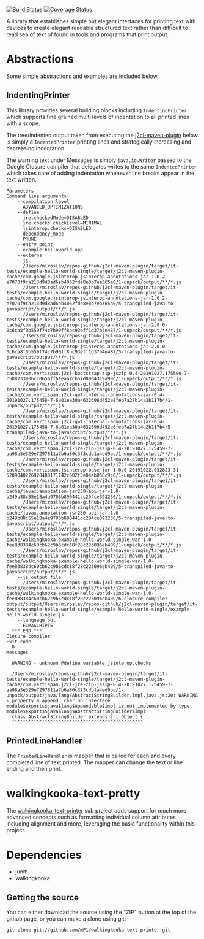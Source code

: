 [![Build Status](https://travis-ci.com/mP1/walkingkooka-text-printer.svg?branch=master)](https://travis-ci.com/mP1/walkingkooka-text-printer.svg?branch=master)
[![Coverage Status](https://coveralls.io/repos/github/mP1/walkingkooka-text-printer/badge.svg?branch=master)](https://coveralls.io/github/mP1/walkingkooka-text-printer?branch=master)

A library that establishes simple but elegant interfaces for printing text with devices to create elegant readable
structured text rather than difficult to read sea of text of found in tools and programs that print output.

# Abstractions
Some simple abstractions and examples are included below.



## IndentingPrinter
This library provides several building blocks including `IndentingPrinter` which supports fine grained multi levels of 
indentation to all printed lines with a scope. 

The tree/indented output taken from executing the [j2cl-maven-plugin](https://github.com/mP1/j2cl-maven-plugin) below is
 simply a `IndentedPrinter` printing lines and strategically increasing and decreasing indentation.
  
The warning text under Messages is simply `java.io.Writer` passed to the Google Closure compiler that delegates writes
to the same `IndentedPrinter` which takes care of adding indentation whenever line breaks appear in the text written.

```text
Parameters
Command line arguments
    --compilation_level
      ADVANCED_OPTIMIZATIONS
    --define
      jre.checkedMode=DISABLED
      jre.checks.checkLevel=MINIMAL
      jsinterop.checks=DISABLED
    --dependency_mode
      PRUNE
    --entry_point
      example.helloworld.app
    --externs
    --js
      /Users/miroslav/repos-github/j2cl-maven-plugin/target/it-tests/example-hello-world-single/target/j2cl-maven-plugin-cache/com.google.jsinterop-jsinterop-annotations-jar-1.0.2-e7070f9ca213d9d8ad6eb4062fde8e0b7ea365a0/1-unpack/output/**/*.js
      /Users/miroslav/repos-github/j2cl-maven-plugin/target/it-tests/example-hello-world-single/target/j2cl-maven-plugin-cache/com.google.jsinterop-jsinterop-annotations-jar-1.0.2-e7070f9ca213d9d8ad6eb4062fde8e0b7ea365a0/5-transpiled-java-to-javascript/output/**/*.js
      /Users/miroslav/repos-github/j2cl-maven-plugin/target/it-tests/example-hello-world-single/target/j2cl-maven-plugin-cache/com.google.jsinterop-jsinterop-annotations-jar-2.0.0-0c6ca8f0b559f74c7b90ff8bc93eff1d37b4e487/1-unpack/output/**/*.js
      /Users/miroslav/repos-github/j2cl-maven-plugin/target/it-tests/example-hello-world-single/target/j2cl-maven-plugin-cache/com.google.jsinterop-jsinterop-annotations-jar-2.0.0-0c6ca8f0b559f74c7b90ff8bc93eff1d37b4e487/5-transpiled-java-to-javascript/output/**/*.js
      /Users/miroslav/repos-github/j2cl-maven-plugin/target/it-tests/example-hello-world-single/target/j2cl-maven-plugin-cache/com.vertispan.j2cl-bootstrap-zip-jszip-0.4-20191027.175500-7-c588733906cc0656ff61eaa2cb57d8904319a99d/1-unpack/output/**/*.js
      /Users/miroslav/repos-github/j2cl-maven-plugin/target/it-tests/example-hello-world-single/target/j2cl-maven-plugin-cache/com.vertispan.j2cl-gwt-internal-annotations-jar-0.4-20191027.175458-7-6a01ea30a4632696d452e8feb7a27b14a2b117b4/1-unpack/output/**/*.js
      /Users/miroslav/repos-github/j2cl-maven-plugin/target/it-tests/example-hello-world-single/target/j2cl-maven-plugin-cache/com.vertispan.j2cl-gwt-internal-annotations-jar-0.4-20191027.175458-7-6a01ea30a4632696d452e8feb7a27b14a2b117b4/5-transpiled-java-to-javascript/output/**/*.js
      /Users/miroslav/repos-github/j2cl-maven-plugin/target/it-tests/example-hello-world-single/target/j2cl-maven-plugin-cache/com.vertispan.j2cl-jre-zip-jszip-0.4-20191027.175459-7-aa98a3e329e7297811a7b6a80c373cdb1a4ed9bc/1-unpack/output/**/*.js
      /Users/miroslav/repos-github/j2cl-maven-plugin/target/it-tests/example-hello-world-single/target/j2cl-maven-plugin-cache/com.vertispan.jsinterop-base-jar-1.0.0-20191022.032823-31-5209040226920488171142c602f5e04ab058c9c6/1-unpack/output/**/*.js
      /Users/miroslav/repos-github/j2cl-maven-plugin/target/it-tests/example-hello-world-single/target/j2cl-maven-plugin-cache/javax.annotation-jsr250-api-jar-1.0-b249b88c55e18a4a9706b890441cc294ce393236/1-unpack/output/**/*.js
      /Users/miroslav/repos-github/j2cl-maven-plugin/target/it-tests/example-hello-world-single/target/j2cl-maven-plugin-cache/javax.annotation-jsr250-api-jar-1.0-b249b88c55e18a4a9706b890441cc294ce393236/5-transpiled-java-to-javascript/output/**/*.js
      /Users/miroslav/repos-github/j2cl-maven-plugin/target/it-tests/example-hello-world-single/target/j2cl-maven-plugin-cache/walkingkooka-example-hello-world-single-war-1.0-fee838384c60cb62c9b6cdc18f28c223096eb409/1-unpack/output/**/*.js
      /Users/miroslav/repos-github/j2cl-maven-plugin/target/it-tests/example-hello-world-single/target/j2cl-maven-plugin-cache/walkingkooka-example-hello-world-single-war-1.0-fee838384c60cb62c9b6cdc18f28c223096eb409/5-transpiled-java-to-javascript/output/**/*.js
    --js_output_file
      /Users/miroslav/repos-github/j2cl-maven-plugin/target/it-tests/example-hello-world-single/target/j2cl-maven-plugin-cache/walkingkooka-example-hello-world-single-war-1.0-fee838384c60cb62c9b6cdc18f28c223096eb409/6-closure-compiler-output/output/Users/miroslav/repos-github/j2cl-maven-plugin/target/it-tests/example-hello-world-single/example-hello-world-single/example-hello-world-single.js
    --language_out
      ECMASCRIPT5
  *** END ***
Closure compiler
Exit code
  0
Messages
  
  WARNING - unknown @define variable jsinterop.checks
  
  /Users/miroslav/repos-github/j2cl-maven-plugin/target/it-tests/example-hello-world-single/target/j2cl-maven-plugin-cache/com.vertispan.j2cl-jre-zip-jszip-0.4-20191027.175459-7-aa98a3e329e7297811a7b6a80c373cdb1a4ed9bc/1-unpack/output/java/lang/AbstractStringBuilder.impl.java.js:20: WARNING - property m_append__char on interface module$exports$java$lang$Appendable$impl is not implemented by type module$exports$java$lang$AbstractStringBuilder$impl
  class AbstractStringBuilder extends j_l_Object {
  ^^^^^^^^^^^^^^^^^^^^^^^^^^^^^^^^^^^^^^^^^^^^^^^^
```


## PrintedLineHandler

The `PrintedLineHandler` is mapper that is called for each and every completed line of text printed. The mapper can change
the text or line ending and then print.



# walkingkooka-text-pretty
The [walkingkooka-text-printer](https://github.com/mP1/walkingkooka-text-pretty) sub project adds support for much more
advanced concepts such as formatting individual column attributes including alignment and more, leveraging the basic functionality
within this project. 



# Dependencies

- junit!
- walkingkooka

## Getting the source

You can either download the source using the "ZIP" button at the top
of the github page, or you can make a clone using git:

```
git clone git://github.com/mP1/walkingkooka-text-printer.git
```
